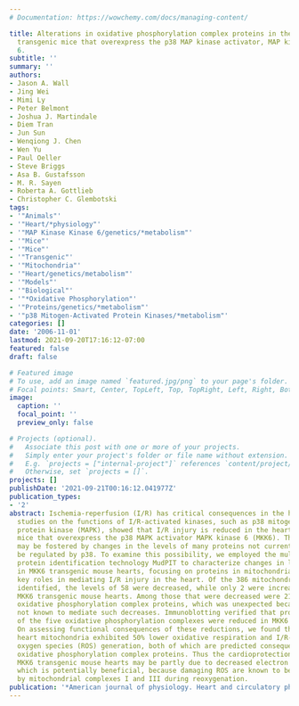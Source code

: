 ```yaml
---
# Documentation: https://wowchemy.com/docs/managing-content/

title: Alterations in oxidative phosphorylation complex proteins in the hearts of
  transgenic mice that overexpress the p38 MAP kinase activator, MAP kinase kinase
  6.
subtitle: ''
summary: ''
authors:
- Jason A. Wall
- Jing Wei
- Mimi Ly
- Peter Belmont
- Joshua J. Martindale
- Diem Tran
- Jun Sun
- Wenqiong J. Chen
- Wen Yu
- Paul Oeller
- Steve Briggs
- Asa B. Gustafsson
- M. R. Sayen
- Roberta A. Gottlieb
- Christopher C. Glembotski
tags:
- '"Animals"'
- '"Heart/*physiology"'
- '"MAP Kinase Kinase 6/genetics/*metabolism"'
- '"Mice"'
- '"Mice"'
- '"Transgenic"'
- '"Mitochondria"'
- '"Heart/genetics/metabolism"'
- '"Models"'
- '"Biological"'
- '"*Oxidative Phosphorylation"'
- '"Proteins/genetics/*metabolism"'
- '"p38 Mitogen-Activated Protein Kinases/*metabolism"'
categories: []
date: '2006-11-01'
lastmod: 2021-09-20T17:16:12-07:00
featured: false
draft: false

# Featured image
# To use, add an image named `featured.jpg/png` to your page's folder.
# Focal points: Smart, Center, TopLeft, Top, TopRight, Left, Right, BottomLeft, Bottom, BottomRight.
image:
  caption: ''
  focal_point: ''
  preview_only: false

# Projects (optional).
#   Associate this post with one or more of your projects.
#   Simply enter your project's folder or file name without extension.
#   E.g. `projects = ["internal-project"]` references `content/project/deep-learning/index.md`.
#   Otherwise, set `projects = []`.
projects: []
publishDate: '2021-09-21T00:16:12.041977Z'
publication_types:
- '2'
abstract: Ischemia-reperfusion (I/R) has critical consequences in the heart. Recent
  studies on the functions of I/R-activated kinases, such as p38 mitogen-activated
  protein kinase (MAPK), showed that I/R injury is reduced in the hearts of transgenic
  mice that overexpress the p38 MAPK activator MAPK kinase 6 (MKK6). This protection
  may be fostered by changes in the levels of many proteins not currently known to
  be regulated by p38. To examine this possibility, we employed the multidimensional
  protein identification technology MudPIT to characterize changes in levels of proteins
  in MKK6 transgenic mouse hearts, focusing on proteins in mitochondria, which play
  key roles in mediating I/R injury in the heart. Of the 386 mitochondrial proteins
  identified, the levels of 58 were decreased, while only 2 were increased in the
  MKK6 transgenic mouse hearts. Among those that were decreased were 21 mitochondrial
  oxidative phosphorylation complex proteins, which was unexpected because p38 is
  not known to mediate such decreases. Immunoblotting verified that proteins in each
  of the five oxidative phosphorylation complexes were reduced in MKK6 mouse hearts.
  On assessing functional consequences of these reductions, we found that MKK6 mouse
  heart mitochondria exhibited 50% lower oxidative respiration and I/R-mediated reactive
  oxygen species (ROS) generation, both of which are predicted consequences of decreased
  oxidative phosphorylation complex proteins. Thus the cardioprotection observed in
  MKK6 transgenic mouse hearts may be partly due to decreased electron transport,
  which is potentially beneficial, because damaging ROS are known to be generated
  by mitochondrial complexes I and III during reoxygenation.
publication: '*American journal of physiology. Heart and circulatory physiology*'
---
```

